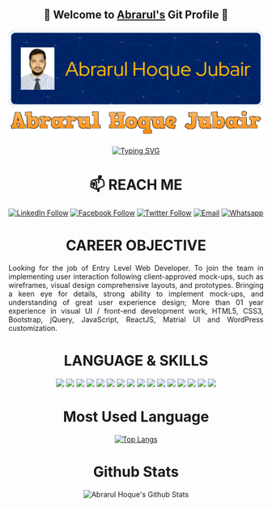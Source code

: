 <div align="center">  
  <h2>👋 Welcome to <a href="https://abrarul.netlify.app" target="_blank">Abrarul's</a> Git Profile 👋 </h2>
<div>
        <img src="./github-header-image-abrar.png" alt="">
        <img src="./name.png" alt="">
</div>
  <!--   ![Header](./github-header-image-abrar.png) -->

<br/>
 <a href="https://git.io/typing-svg"><img src="https://readme-typing-svg.demolab.com?font=tahoma&weight=700&size=24&duration=4000&pause=100&color=FF9F00&background=0040BB00&center=true&vCenter=true&random=false&width=435&lines=MERN+Developer;Frontend+Developer;React+Developer;Jr.+Web+Developer" alt="Typing SVG" /></a>

# 📫 REACH ME

[![LinkedIn Follow](https://img.shields.io/badge/LinkedIn-0077B5?style=for-the-badge&logo=linkedin&logoColor=white)](https://www.linkedin.com/in/abrarul-hoque/)
[![Facebook Follow](https://img.shields.io/badge/Facebook-1877F2?style=for-the-badge&logo=facebook&logoColor=white)](https://www.facebook.com/profile.php?id=100023803544630)
[![Twitter Follow](https://img.shields.io/badge/Twitter-1DA1F2?style=for-the-badge&logo=twitter&logoColor=white)](https://twitter.com/abrar_1125) 
[![Email](https://img.shields.io/badge/Gmail-D14836?style=for-the-badge&logo=gmail&logoColor=white)](jubairctg99@gmail.com)
[![Whatsapp](https://img.shields.io/badge/Whatsapp-4fce5d?style=for-the-badge&logo=Whatsapp&logoColor=white)](https://api.whatsapp.com/send?phone=8801846112525)

# CAREER OBJECTIVE
<p align="justify">
  Looking for the job of Entry Level Web Developer. To join the team in implementing user interaction following client-approved mock-ups, such as wireframes, visual design         comprehensive layouts, and prototypes. Bringing a keen eye for details, strong ability to implement mock-ups, and understanding of great user experience design; More than 01 year experience in visual UI / front-end development work, HTML5, CSS3, Bootstrap, jQuery, JavaScript, ReactJS, Matrial UI and WordPress customization.
 </p>

# LANGUAGE & SKILLS

<div align="center">
  <img src="https://img.shields.io/badge/react%20-%2320232a.svg?&style=for-the-badge&logo=react&logoColor=%2361DAFB"/>
  <img src="https://img.shields.io/badge/express.js%20-%23404d59.svg?&style=for-the-badge"/>
  <img src="https://img.shields.io/badge/node.js%20-%2343853D.svg?&style=for-the-badge&logo=node.js&logoColor=white"/>
  <img src="https://img.shields.io/badge/redux%20-%23593d88.svg?&style=for-the-badge&logo=redux&logoColor=white"/>
  <img src="https://img.shields.io/badge/Javascript-f0db4f?style=for-the-badge&logo=Javascript&logoColor=black"/>
  <img src="https://img.shields.io/badge/material%20ui%20-%230081CB.svg?&style=for-the-badge&logo=material-ui&logoColor=white"/>
  <img src="https://img.shields.io/badge/bootstrap%20-%23563D7C.svg?&style=for-the-badge&logo=bootstrap&logoColor=white"/>
  <img src="https://img.shields.io/badge/Php-8993be?style=for-the-badge&logo=Php&logoColor=white"/>
  <img src="https://img.shields.io/badge/Wordpress-21759b?style=for-the-badge&logo=Wordpress&logoColor=white"/>
  <img src="https://img.shields.io/badge/Html-e34c26?style=for-the-badge&logo=html&logoColor=black"/>
  <img src="https://img.shields.io/badge/Html5-e34c26?style=for-the-badge&logo=Html5&logoColor=white"/>
  <img src="https://img.shields.io/badge/Css-2965f1?style=for-the-badge&logo=Css&logoColor=white"/>
  <img src="https://img.shields.io/badge/Css3-264de4?style=for-the-badge&logo=Css3&logoColor=white"/>
  <img src="https://img.shields.io/badge/Heroku-6567a5?style=for-the-badge&logo=Heroku&logoColor=white"/>
  <img src="https://img.shields.io/badge/Netlify-15847b?style=for-the-badge&logo=Netlify&logoColor=white"/>
  <img src="https://img.shields.io/badge/Cpanel-FF6C2C?style=for-the-badge&logo=CPanel&logoColor=white"/> 
</div>


# Most Used Language

[![Top Langs](https://github-readme-stats.vercel.app/api/top-langs/?username=Abrarulctg&card_width=480)](https://github.com/Abrarulctg/github-readme-stats)

# Github Stats

<img width="480px" alt="Abrarul Hoque's Github Stats"  src="https://github-readme-stats.vercel.app/api?username=Abrarulctg&show_icons=true"/>
